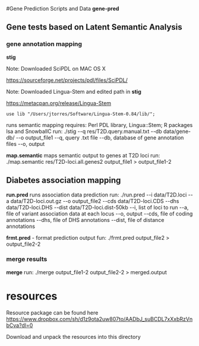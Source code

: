 #Gene Prediction Scripts and Data
**gene-pred**

## Gene tests based on Latent Semantic Analysis

### gene annotation mapping

**stig**

Note: Downloaded SciPDL on MAC OS X

https://sourceforge.net/projects/pdl/files/SciPDL/

Note: Downloaded Lingua-Stem and edited path in **stig**

https://metacpan.org/release/Lingua-Stem

``use lib "/Users/jtorres/Software/Lingua-Stem-0.84/lib/";``

runs semantic mapping
requires: Perl PDL library, Lingua::Stem; R packages lsa and SnowballC
run: ./stig --q res/T2D.query.manual.txt --db data/gene-db/ --o output_file1
--q, query .txt file
--db, database of gene annotation files
--o, output

**map.semantic**
maps semantic output to genes at T2D loci
run: ./map.semantic res/T2D-loci.all.genes2 output_file1 > output_file1-2

## Diabetes association mapping

**run.pred**
runs association data prediction
run: ./run.pred --i data/T2D.loci --a data/T2D-loci.out.gz --o output_file2 --cds data/T2D-loci.CDS --dhs data/T2D-loci.DHS --dist data/T2D-loci.dist-50kb
--i, list of loci to run
--a, file of variant association data at each locus
--o, output
--cds, file of coding annotations
--dhs, file of DHS annotations
--dist, file of distance annotations

**frmt.pred** - format prediction output
fun: ./frmt.pred output_file2 > output_file2-2

### merge results
**merge**
run: ./merge output_file1-2 output_file2-2 > merged.output

# resources
Resource package can be found here
https://www.dropbox.com/sh/d1z9ota2uw807to/AADbJ_suBCDL7xXxbRzVnbCva?dl=0

Download and unpack the resources into this directory
